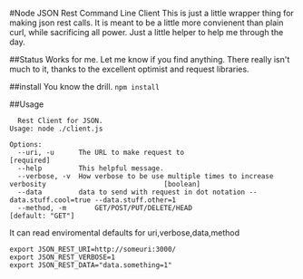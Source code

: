 #Node JSON Rest Command Line Client
This is just a little wrapper thing for making json rest calls.   It is meant to be a little  more convienent than
plain curl, while sacrificing all power.  Just a little helper to help me through the day.

##Status
  Works for me.   Let me know if you find anything.   There really isn't much to it, thanks to the excellent optimist and 
  request libraries.   

##install
 You know the drill.
  ```npm install```

##Usage
```
  Rest Client for JSON.
Usage: node ./client.js

Options:
  --uri, -u      The URL to make request to                                                             [required]
  --help         This helpful message.                                                                
  --verbose, -v  How verbose to be use multiple times to increase verbosity                             [boolean]
  --data         data to send with request in dot notation --data.stuff.cool=true --data.stuff.other=1
  --method, -m       GET/POST/PUT/DELETE/HEAD                                                               [default: "GET"]

```

It can read enviromental defaults for uri,verbose,data,method
```
export JSON_REST_URI=http://someuri:3000/
export JSON_REST_VERBOSE=1
export JSON_REST_DATA="data.something=1"
```

